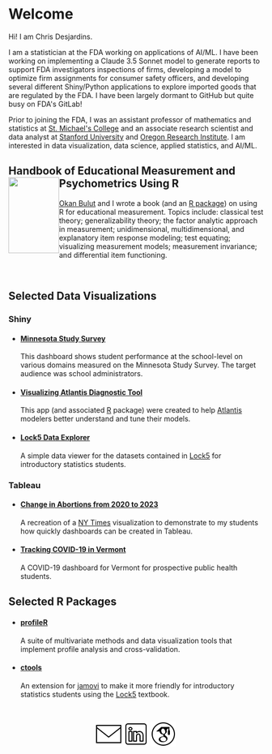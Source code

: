 # Welcome

Hi! I am Chris Desjardins. 

I am a statistician at the FDA working on applications of AI/ML. I have been working on implementing a Claude 3.5 Sonnet model to generate reports to support FDA investigators inspections of firms, developing a model to optimize firm assignments for consumer safety officers, and developing several different Shiny/Python applications to explore imported goods that are regulated by the FDA. I have been largely dormant to GitHub but quite busy on FDA's GitLab! 

Prior to joining the FDA, I was an assistant professor of mathematics and statistics at [St. Michael's College](https://www.smcvt.edu/) and an associate research scientist and data analyst at [Stanford University](https://www.stanford.edu) and [Oregon Research Institute](https://www.ori.org/). I am interested in data visualization, data science, applied statistics, and AI/ML. 

## Handbook of Educational Measurement and Psychometrics Using R <a href="https://www.routledge.com/Handbook-of-Educational-Measurement-and-Psychometrics-Using-R/Desjardins-Bulut/p/book/9780367734671"><img align = "left" width="100" height="150" src="https://images.routledge.com/common/jackets/amazon/978036773/9780367734671.jpg"></a>


[Okan Bulut](https://github.com/okanbulut) and I wrote a book (and an [R package](https://github.com/cddesja/hemp)) on using R for educational measurement. Topics include: classical test theory; generalizability theory; the factor analytic approach in measurement; unidimensional, multidimensional, and explanatory item response modeling; test equating; visualizing measurement models; measurement invariance; and differential item functioning.

<!--
**cddesja/cddesja** is a ✨ _special_ ✨ repository because its `README.md` (this file) appears on your GitHub profile.

Here are some ideas to get you started:

- 🔭 I’m currently working on ...
- 🌱 I’m currently learning ...
- 👯 I’m looking to collaborate on ...
- 🤔 I’m looking for help with ...
- 💬 Ask me about ...
- 📫 How to reach me: ...
- 😄 Pronouns: ...
- ⚡ Fun fact: ...
-->
<br>

## Selected Data Visualizations
### Shiny
- #### [Minnesota Study Survey](https://cddesja.shinyapps.io/Minnesota-Student-Survey-2013-to-2019/)
  This dashboard shows student performance at the school-level on various domains measured on the Minnesota Study Survey. The target audience was school administrators. 

- #### [Visualizing Atlantis Diagnostic Tool](https://cddesja.shinyapps.io/Visualizing-Atlantis-Diagnostic-Tool/)
  This app (and associated [R](https://github.com/cddesja/vat) package) were created to help [Atlantis](https://research.csiro.au/atlantis/) modelers better understand and tune their models.

- #### [Lock5 Data Explorer](https://cddesja.shinyapps.io/lock5explorer/)
  A simple data viewer for the datasets contained in [Lock5](https://www.lock5stat.com/) for introductory statistics students.
  
### Tableau
- #### [Change in Abortions from 2020 to 2023](https://public.tableau.com/app/profile/christopher.desjardins/viz/NYTimesAbortionStory/Dashboard1)
  A recreation of a [NY Times](https://www.nytimes.com/interactive/2023/09/07/us/abortion-data-bans-laws.html) visualization to demonstrate to my students how quickly dashboards can be created in Tableau.

- #### [Tracking COVID-19 in Vermont](https://public.tableau.com/app/profile/christopher.desjardins/viz/COVID-19inVermont/VTDashboard)
  A COVID-19 dashboard for Vermont for prospective public health students.

## Selected R Packages
- #### [profileR](https://cran.r-project.org/web/packages/profileR/index.html)
  A suite of multivariate methods and data visualization tools that implement profile analysis and cross-validation.

- #### [ctools](https://github.com/cddesja/ctools)
  An extension for [jamovi](https://www.jamovi.org/) to make it more friendly for introductory statistics students using the [Lock5](https://www.lock5stat.com/) textbook.  

</br>

<p align="center">
  <a href="mailto:cddesjardins@gmail.com"><img src="https://github.com/cddesja/cddesja/blob/main/icons8-email-50.png"></a>
  <a href="https://www.linkedin.com/in/christopher-desjardins-25b20226a/"><img src="https://github.com/cddesja/cddesja/blob/main/icons8-linkedin-50.png"></a>
  <a href="https://scholar.google.com/citations?user=lyJv7IMAAAAJ&hl=en"><img src="https://github.com/cddesja/cddesja/blob/main/icons8-google-scholar-50.png"></a>
</p>


